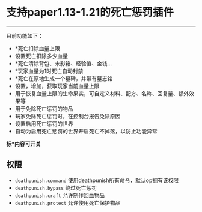 # 支持paper1.13-1.21的死亡惩罚插件

***

目前功能如下：

+ *死亡扣除血量上限
+ 设置死亡扣除多少血量
+ *死亡清除背包、末影箱、经验值、金钱...
+ *玩家血量为1时死亡自动封禁
+ *死亡在原地生成一个墓碑，并带有墓志铭
+ 设置，增加，获取玩家当前血量上限
+ 用于恢复血量上限的生命果实，可自定义材料、配方、名称、回复量、额外效果等
+ 用于免除死亡惩罚的物品
+ 玩家免除死亡惩罚时，在控制台报告免除原因
+ 设置启用死亡惩罚的世界
+ 自动为启用死亡惩罚的世界开启死亡不掉落，以防止功能异常

**标*内容可开关**

## 权限
+ `deathpunish.command` 使用deathpunish所有命令，默认op拥有该权限
+ `deathpunish.bypass` 绕过死亡惩罚 
+ `deathpunish.craft` 允许制作回血物品
+ `deathpunish.protect` 允许使用死亡保护物品